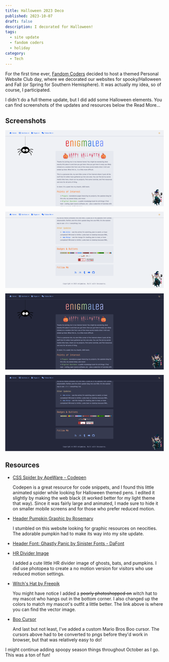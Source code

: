 ```yaml
---
title: Halloween 2023 Deco
published: 2023-10-07
draft: false
description: I decorated for Halloween!
tags:
  - site update
  - fandom coders
  - holiday
category:
  - Tech
---
```


For the first time ever, [Fandom Coders](https://fancoders.com) decided to host
a themed Personal Website Club day, where we decorated our websites for
spooky/Halloween and Fall (or Spring for Southern Hemisphere). It was actually
my idea, so of course, I participated.

I didn't do a full theme update, but I did add some Halloween elements. You can
find screenshots of the updates and resources below the Read More...

<!-- truncate -->

## Screenshots

![](./img/lightmodetop.png)

![](./img/lightmodebottom.png)

![](./img/darkmodetop.png)

![](./img/darkmodebottom.png)

## Resources

- [CSS Spider by ApeWare - Codepen](https://codepen.io/ApeWare/pen/LgXRGG)

  Codepen is a great resource for code snippets, and I found this little
  animated spider while looking for Halloween themed pens. I edited it slightly
  by making the web black (it worked better for my light theme that way). Since
  it was fairly large and animated, I made sure to hide it on smaller mobile
  screens and for those who prefer reduced motion.

- [Header Pumpkin Graphic by Rosemary](https://hillhouse.neocities.org/pixels)

  I stumbled on this website looking for graphic resources on neocities. The
  adorable pumpkin had to make its way into my site update.

- [Header Font: Ghastly Panic by Sinister Fonts - DaFont](https://www.1001fonts.com/ghastly-panic-font.html)

- [HR Divider Image](https://pixel-soup.tumblr.com/post/165823458905/halloween-bordersbanners)

  I added a cute little HR divider image of ghosts, bats, and pumpkins. I did
  use photopea to create a no motion version for visitors who use reduced motion
  settings.

- [Witch's Hat by Freepik](https://www.freepik.com/free-vector/halloween-witch-hat-collection_3114359.htm)

  You might have notice I added a ~~poorly photoshopped on~~ witch hat to my
  mascot who hangs out in the bottom corner. I also changed up the colors to
  match my mascot's outfit a little better. The link above is where you can find
  the vector image.

- [Boo Cursor](https://www.cursors-4u.com/cursor/2011/01/27/boo-set.html)

  And last but not least, I've added a custom Mario Bros Boo cursor. The cursors
  above had to be converted to pngs before they'd work in browser, but that was
  relatively easy to do!

I might continue adding spoopy season things throughout October as I go. This
was a ton of fun!
